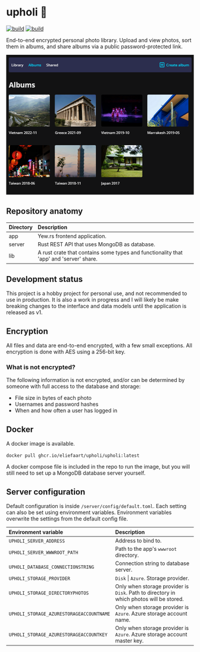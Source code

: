 # upholi 🦜
[![build](https://github.com/eliefaart/upholi/actions/workflows/publish.yml/badge.svg)](https://github.com/eliefaart/upholi/actions/workflows/app.yml)
[![build](https://github.com/eliefaart/upholi/actions/workflows/validate.yml/badge.svg)](https://github.com/eliefaart/upholi/actions/workflows/validate.yml)

End-to-end encrypted personal photo library. Upload and view photos, sort them in albums, and share albums via a public password-protected link.

<p align="center">
  <img width="525" height="376" src="https://github.com/eliefaart/upholi/blob/main/.github/preview.png?raw=true">
</p>

## Repository anatomy

| Directory | Description                                                                            |
| :-------- | :------------------------------------------------------------------------------------- |
| app       | Yew.rs frontend application.                                                           |
| server    | Rust REST API that uses MongoDB as database.                                           |
| lib       | A rust crate that contains some types and functionality that 'app' and 'server' share. |

## Development status
This project is a hobby project for personal use, and not recommended to use in production. It is also a work in progress and I will likely be make breaking changes to the interface and data models until the application is released as v1.

## Encryption
All files and data are end-to-end encrypted, with a few small exceptions. All encryption is done with AES using a 256-bit key.

### What is not encrypted?
The following information is not encrypted, and/or can be determined by someone with full access to the database and storage:
- File size in bytes of each photo
- Usernames and password hashes
- When and how often a user has logged in

## Docker
A docker image is available.

```docker pull ghcr.io/eliefaart/upholi/upholi:latest```

A docker compose file is included in the repo to run the image, but you will still need to set up a MongoDB database server yourself.

## Server configuration
Default configuration is inside ```/server/config/default.toml```. Each setting can also be set using environment variables. Environment variables overwrite the settings from the default config file.

| Environment variable                     | Description                                                                                 |
| :--------------------------------------- | :------------------------------------------------------------------------------------------ |
| `UPHOLI_SERVER_ADDRESS`                  | Address to bind to.                                                                         |
| `UPHOLI_SERVER_WWWROOT_PATH`             | Path to the app's `wwwroot` directory.                                                      |
| `UPHOLI_DATABASE_CONNECTIONSTRING`       | Connection string to database server.                                                       |
| `UPHOLI_STORAGE_PROVIDER`                | ```Disk``` \| ```Azure```. Storage provider.                                                |
| `UPHOLI_STORAGE_DIRECTORYPHOTOS`         | Only when storage provider is ```Disk```. Path to directory in which photos will be stored. |
| `UPHOLI_STORAGE_AZURESTORAGEACCOUNTNAME` | Only when storage provider is ```Azure```. Azure storage account name.                      |
| `UPHOLI_STORAGE_AZURESTORAGEACCOUNTKEY`  | Only when storage provider is ```Azure```. Azure storage account master key.                |
